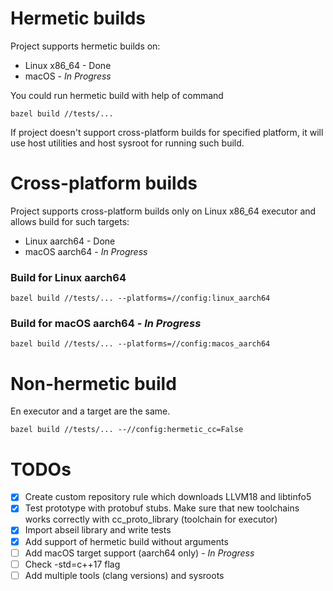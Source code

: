 # Hermetic builds
Project supports hermetic builds on:
* Linux x86_64 - Done
* macOS - <i>In Progress</i>

You could run hermetic build with help of command

`bazel build //tests/...`

If project doesn't support cross-platform builds for specified platform,
it will use host utilities and host sysroot for running such build.

# Cross-platform builds
Project supports cross-platform builds only on Linux x86_64 executor 
and allows build for such targets:
* Linux aarch64 - Done
* macOS aarch64 - <i>In Progress</i>

### Build for Linux aarch64
`bazel build //tests/... --platforms=//config:linux_aarch64`

### Build for macOS aarch64 - <i>In Progress</i>
`bazel build //tests/... --platforms=//config:macos_aarch64`

# Non-hermetic build
En executor and a target are the same.

`bazel build //tests/... --//config:hermetic_cc=False`

# TODOs
- [X] Create custom repository rule which downloads LLVM18 and libtinfo5
- [X] Test prototype with protobuf stubs. Make sure that new toolchains works correctly with cc_proto_library (toolchain for executor)
- [X] Import abseil library and write tests
- [X] Add support of hermetic build without arguments
- [ ] Add macOS target support (aarch64 only) - <i>In Progress</i>
- [ ] Check -std=c++17 flag
- [ ] Add multiple tools (clang versions) and sysroots

